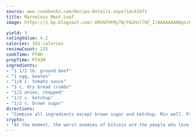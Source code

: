 ```yaml
---
source: www.cookbooks.com/Recipe-Details.aspx?id=53471
title: Marvelous Meat Loaf
image: https://1.bp.blogspot.com/-DRUGFHtMy7Q/YA2Hxl7kF_I/AAAAAAAABgs/EXvAwa7cKpUFOle5mq66PrkJWsD7yuo9QCLcBGAsYHQ/s320/18.png

yield: 3
ratingValue: 4.2
calories: 165 calories
reviewCount: 225
cookTime: PT0H
prepTime: PT43M
ingredients:
- "1 1/2 lb. ground beef"
- "1 egg, beaten"
- "1/4 c. tomato sauce"
- "3 c. dry bread crumbs"
- "1/2 onion, chopped"
- "1/2 c. ketchup"
- "1/2 c. brown sugar"
directions:
- "Combine all ingredients except brown sugar and ketchup. Mix well. Press evenly in loaf pan. Combine ketchup and brown sugar in a small bowl. Mix well and spread over meat mixture. Bake in preheated 350u00b0 oven for 1 hour."
crypto:
- "At the moment, the worst enemies of bitcoin are the people who love bitcoin."
---
```

